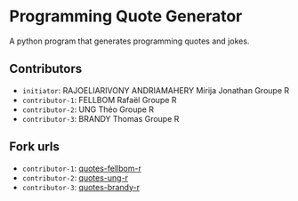 # Programming Quote Generator

A python program that generates programming quotes and jokes.

## Contributors
- `initiator`: RAJOELIARIVONY ANDRIAMAHERY Mirija Jonathan Groupe R
- `contributor-1`: FELLBOM Rafaël Groupe R
- `contributor-2`: UNG Théo Groupe R
- `contributor-3`: BRANDY Thomas Groupe R

## Fork urls
- `contributor-1`: [quotes-fellbom-r](https://github.com/MoNiikk/quotes-fellbom-r)
- `contributor-2`: [quotes-ung-r](https://github.com/TheoUng/quotes-Ung-r)
- `contributor-3`: [quotes-brandy-r](https://github.com/L7KS/quotes-brandy-r.git)
